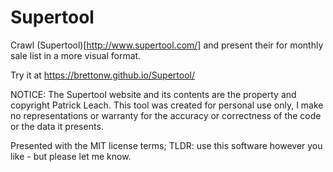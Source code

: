 # Supertool
Crawl (Supertool)[http://www.supertool.com/] and present their for monthly sale list in a more visual format.

Try it at https://brettonw.github.io/Supertool/

NOTICE: The Supertool website and its contents are the property and copyright Patrick Leach. This tool was created for personal use only, I make no representations or warranty for the accuracy or correctness of the code or the data it presents.

Presented with the MIT license terms; TLDR: use this software however you like - but please let me know.
